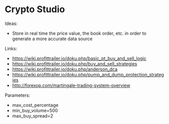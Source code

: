 # Crypto Studio

Ideas:
- Store in real time the price value, the book order, etc. in order to generate a more accurate data source

Links:
- https://wiki.profittrailer.io/doku.php/basic_pt_buy_and_sell_logic
- https://wiki.profittrailer.io/doku.php/buy_and_sell_strategies
- https://wiki.profittrailer.io/doku.php/anderson_dca
- https://wiki.profittrailer.io/doku.php/pump_and_dump_protection_strategies
- http://forexop.com/martingale-trading-system-overview

Parameters:
- max_cost_percentage
- min_buy_volume=500
- max_buy_spread=2